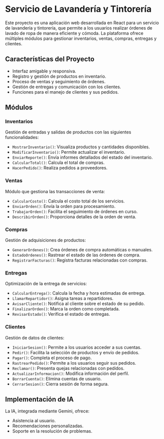 # Servicio de Lavandería y Tintorería

Este proyecto es una aplicación web desarrollada en React para un servicio de lavandería y tintorería, que permite a los usuarios realizar órdenes de lavado de ropa de manera eficiente y cómoda. La plataforma ofrece múltiples módulos para gestionar inventarios, ventas, compras, entregas y clientes.

## Características del Proyecto
- Interfaz amigable y responsiva.
- Registro y gestión de productos en inventario.
- Proceso de ventas y seguimiento de órdenes.
- Gestión de entregas y comunicación con los clientes.
- Funciones para el manejo de clientes y sus pedidos.

## Módulos

### Inventarios
Gestión de entradas y salidas de productos con las siguientes funcionalidades:
- `MostrarInventario()`: Visualiza productos y cantidades disponibles.
- `ModificarInventario()`: Permite actualizar el inventario.
- `EnviarReporte()`: Envía informes detallados del estado del inventario.
- `CalcularTotal()`: Calcula el total de compras.
- `HacerPedido()`: Realiza pedidos a proveedores.

### Ventas
Módulo que gestiona las transacciones de venta:
- `CalcularCosto()`: Calcula el costo total de los servicios.
- `EnviarOrden()`: Envía la orden para procesamiento.
- `TrabajarOrden()`: Facilita el seguimiento de órdenes en curso.
- `DescribirOrden()`: Proporciona detalles de la orden de venta.

### Compras
Gestión de adquisiciones de productos:
- `GenerarOrdenes()`: Crea órdenes de compra automáticas o manuales.
- `EstadoOrdenes()`: Rastrear el estado de las órdenes de compra.
- `RegistrarFacturas()`: Registra facturas relacionadas con compras.

### Entregas
Optimización de la entrega de servicios:
- `CalcularEntrega()`: Calcula la fecha y hora estimadas de entrega.
- `LlamarRepartidor()`: Asigna tareas a repartidores.
- `AvisarCliente()`: Notifica al cliente sobre el estado de su pedido.
- `FinalizarOrden()`: Marca la orden como completada.
- `RevisarEstado()`: Verifica el estado de entregas.

### Clientes
Gestión de datos de clientes:
- `IniciarSesion()`: Permite a los usuarios acceder a sus cuentas.
- `Pedir()`: Facilita la selección de productos y envío de pedidos.
- `Pagar()`: Completa el proceso de pago.
- `RastrearPedido()`: Permite a los usuarios seguir sus pedidos.
- `Reclamar()`: Presenta quejas relacionadas con pedidos.
- `ActualizarInformacion()`: Modifica información del perfil.
- `BorrarCuenta()`: Elimina cuentas de usuario.
- `CerrarSesion()`: Cierra sesión de forma segura.

## Implementación de IA
La IA, integrada mediante Gemini, ofrece:
- Asistencia al usuario.
- Recomendaciones personalizadas.
- Soporte en la resolución de problemas.
